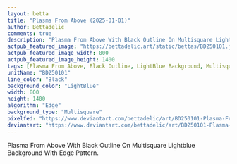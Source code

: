 ```yaml
---
layout: betta
title: "Plasma From Above (2025-01-01)"
author: Bettadelic
comments: true
description: "Plasma From Above With Black Outline On Multisquare Lightblue Background With Edge Pattern."
actpub_featured_image: "https://bettadelic.art/static/bettas/BD250101.jpg"
actpub_featured_image_width: 800
actpub_featured_image_height: 1400
tags: [Plasma From Above, Black Outline, LightBlue Background, Multisquare Background Pattern, Edge Pattern, January 2025]
unitName: "BD250101"
line_color: "Black"
background_color: "LightBlue"
width: 800
height: 1400
algorithm: "Edge"
background_type: "Multisquare"
pixelfed: "https://www.deviantart.com/bettadelic/art/BD250101-Plasma-From-Above-2025-01-01-1141313506"
deviantart: "https://www.deviantart.com/bettadelic/art/BD250101-Plasma-From-Above-2025-01-01-1141313506"
---
```


Plasma From Above With Black Outline On Multisquare Lightblue Background With Edge Pattern.
